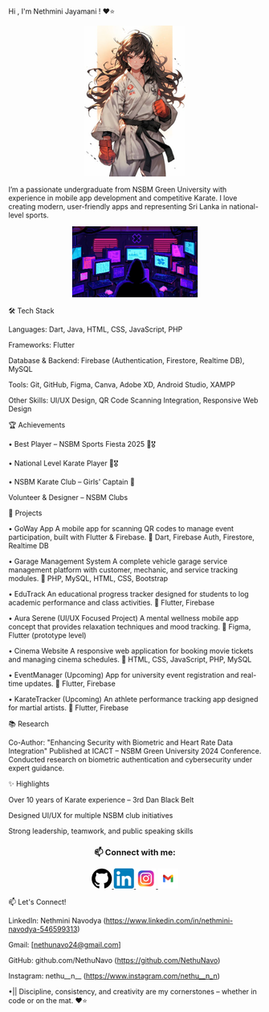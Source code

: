 Hi , I'm Nethmini Jayamani ! ❤⭐

<p align="center">
  <img src="Karate Anim.jpg" alt="My Profile Picture" width="200"/>
</p>

I’m a passionate undergraduate from NSBM Green University with experience in mobile app development and competitive Karate. I love creating modern, user-friendly apps and representing Sri Lanka in national-level sports.

<p align="center">
  <img src="Insomnia.gif" alt="Insomnia GIF" width="250"/>
</p>

🛠 Tech Stack

Languages: Dart, Java, HTML, CSS, JavaScript, PHP

Frameworks: Flutter

Database & Backend: Firebase (Authentication, Firestore, Realtime DB), MySQL

Tools: Git, GitHub, Figma, Canva, Adobe XD, Android Studio, XAMPP

Other Skills: UI/UX Design, QR Code Scanning Integration, Responsive Web Design

🏆 Achievements

• Best Player – NSBM Sports Fiesta 2025 🥋🎖

• National Level Karate Player 🥋🎖

• NSBM Karate Club – Girls' Captain 🥋

Volunteer & Designer – NSBM Clubs

📱 Projects

• GoWay App
A mobile app for scanning QR codes to manage event participation, built with Flutter & Firebase.
🔧 Dart, Firebase Auth, Firestore, Realtime DB

• Garage Management System
A complete vehicle garage service management platform with customer, mechanic, and service tracking modules.
🔧 PHP, MySQL, HTML, CSS, Bootstrap

• EduTrack
An educational progress tracker designed for students to log academic performance and class activities.
🔧 Flutter, Firebase

• Aura Serene (UI/UX Focused Project)
A mental wellness mobile app concept that provides relaxation techniques and mood tracking.
🔧 Figma, Flutter (prototype level)
 
• Cinema Website
A responsive web application for booking movie tickets and managing cinema schedules.
🔧 HTML, CSS, JavaScript, PHP, MySQL

• EventManager (Upcoming)
App for university event registration and real-time updates.
🔧 Flutter, Firebase

• KarateTracker (Upcoming)
An athlete performance tracking app designed for martial artists.
🔧 Flutter, Firebase

📚 Research

Co-Author: "Enhancing Security with Biometric and Heart Rate Data Integration"
Published at ICACT – NSBM Green University 2024 Conference.
Conducted research on biometric authentication and cybersecurity under expert guidance.

✨ Highlights

Over 10 years of Karate experience – 3rd Dan Black Belt

Designed UI/UX for multiple NSBM club initiatives

Strong leadership, teamwork, and public speaking skills

<h3 align="center">📫 Connect with me:</h3>

<p align="center">
  <a href="https://github.com/YourGitHubUsername" target="_blank">
    <img src="Github.png" alt="GitHub" width="40" />
  </a>
  <a href="https://www.linkedin.com/in/your-linkedin" target="_blank">
    <img src="linkdin logo.png" alt="LinkedIn" width="40" />
  </a>
  <a href="https://www.instagram.com/your.instagram" target="_blank">
    <img src="insta logo.jpeg" alt="Instagram" width="40" />
  </a>
  <a href="mailto:nethunavo24@gmail.com">
    <img src="gnail logo.png" alt="Gmail" width="40" />
  </a>
</p>

📫 Let's Connect!

LinkedIn: Nethmini Navodya (https://www.linkedin.com/in/nethmini-navodya-546599313)

Gmail: [nethunavo24@gmail.com]

GitHub: github.com/NethuNavo (https://github.com/NethuNavo)

Instagram: nethu__n__ (https://www.instagram.com/nethu__n_n)

•|| Discipline, consistency, and creativity are my cornerstones – whether in code or on the mat. ❤⭐  
